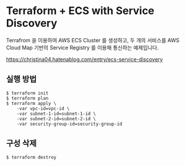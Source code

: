 # Terraform + ECS with Service Discovery

Terrafrom 을 이용하여 AWS ECS Cluster 를 생성하고, 두 개의 서비스를 AWS Cloud Map 기반의 Service Registry 를 이용해 통신하는 예제입니다.


<https://christina04.hatenablog.com/entry/ecs-service-discovery>


## 실행 방법 

```
$ terraform init
$ terraform plan
$ terraform apply \
    -var vpc-id=vpc-id \
    -var subnet-1-id=subnet-1-id \
    -var subnet-2-id=subnet-2-id \
    -var security-group-id=security-group-id
```

## 구성 삭제

```
$ terraform destroy
```
